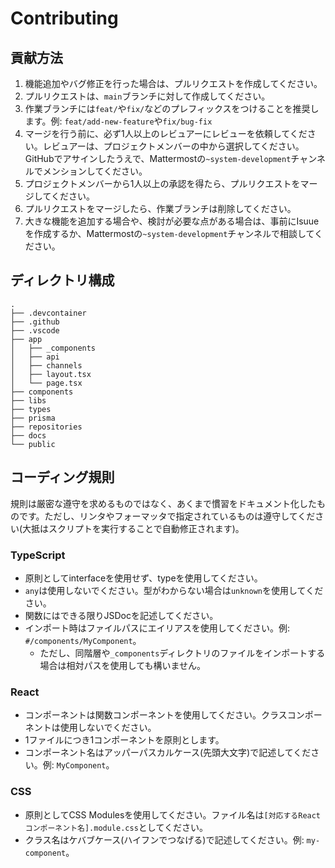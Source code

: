 # Contributing

## 貢献方法

1. 機能追加やバグ修正を行った場合は、プルリクエストを作成してください。
2. プルリクエストは、`main`ブランチに対して作成してください。
3. 作業ブランチには`feat/`や`fix/`などのプレフィックスをつけることを推奨します。例: `feat/add-new-feature`や`fix/bug-fix`
4. マージを行う前に、必ず1人以上のレビュアーにレビューを依頼してください。レビュアーは、プロジェクトメンバーの中から選択してください。GitHubでアサインしたうえで、Mattermostの`~system-development`チャンネルでメンションしてください。
5. プロジェクトメンバーから1人以上の承認を得たら、プルリクエストをマージしてください。
6. プルリクエストをマージしたら、作業ブランチは削除してください。
7. 大きな機能を追加する場合や、検討が必要な点がある場合は、事前にIsuueを作成するか、Mattermostの`~system-development`チャンネルで相談してください。

## ディレクトリ構成

```
.
├── .devcontainer
├── .github
├── .vscode
├── app
│   ├── _components
│   ├── api
│   ├── channels
│   ├── layout.tsx
│   └── page.tsx
├── components
├── libs
├── types
├── prisma
├── repositories
├── docs
└── public
```

## コーディング規則

規則は厳密な遵守を求めるものではなく、あくまで慣習をドキュメント化したものです。ただし、リンタやフォーマッタで指定されているものは遵守してください(大抵はスクリプトを実行することで自動修正されます)。

### TypeScript

- 原則としてinterfaceを使用せず、typeを使用してください。
- `any`は使用しないでください。型がわからない場合は`unknown`を使用してください。
- 関数にはできる限りJSDocを記述してください。
- インポート時はファイルパスにエイリアスを使用してください。例: `#/components/MyComponent`。
  - ただし、同階層や`_components`ディレクトリのファイルをインポートする場合は相対パスを使用しても構いません。

### React

- コンポーネントは関数コンポーネントを使用してください。クラスコンポーネントは使用しないでください。
- 1ファイルにつき1コンポーネントを原則とします。
- コンポーネント名はアッパーパスカルケース(先頭大文字)で記述してください。例: `MyComponent`。

### CSS

- 原則としてCSS Modulesを使用してください。ファイル名は`[対応するReactコンポーネント名].module.css`としてください。
- クラス名はケバブケース(ハイフンでつなげる)で記述してください。例: `my-component`。
